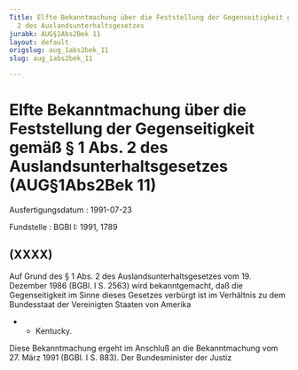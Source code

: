 ```yaml
---
Title: Elfte Bekanntmachung über die Feststellung der Gegenseitigkeit gemäß § 1 Abs.
  2 des Auslandsunterhaltsgesetzes
jurabk: AUG§1Abs2Bek 11
layout: default
origslug: aug_1abs2bek_11
slug: aug_1abs2bek_11

---
```


# Elfte Bekanntmachung über die Feststellung der Gegenseitigkeit gemäß § 1 Abs. 2 des Auslandsunterhaltsgesetzes (AUG§1Abs2Bek 11)

Ausfertigungsdatum
:   1991-07-23

Fundstelle
:   BGBl I: 1991, 1789



## (XXXX)

Auf Grund des § 1 Abs. 2 des Auslandsunterhaltsgesetzes vom 19.
Dezember 1986 (BGBl. I S. 2563) wird bekanntgemacht, daß die
Gegenseitigkeit im Sinne dieses Gesetzes verbürgt ist im Verhältnis zu
dem Bundesstaat der Vereinigten Staaten von Amerika

*
    *   Kentucky.






Diese Bekanntmachung ergeht im Anschluß an die Bekanntmachung vom 27.
März 1991 (BGBl. I S. 883).
Der Bundesminister der Justiz

